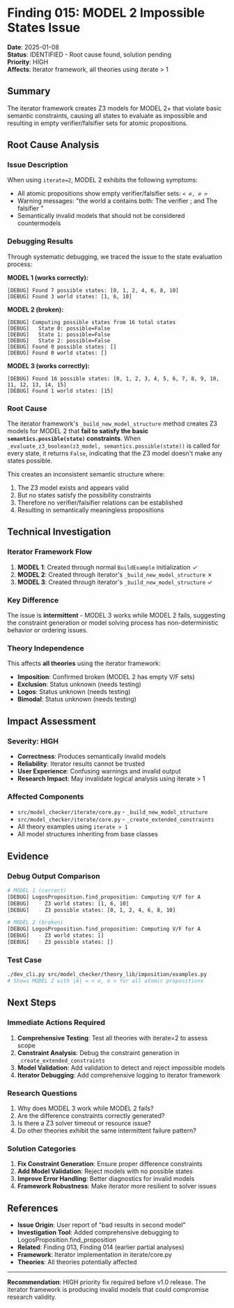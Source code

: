 # Finding 015: MODEL 2 Impossible States Issue

**Date**: 2025-01-08  
**Status**: IDENTIFIED - Root cause found, solution pending  
**Priority**: HIGH  
**Affects**: Iterator framework, all theories using iterate > 1  

## Summary

The iterator framework creates Z3 models for MODEL 2+ that violate basic semantic constraints, causing all states to evaluate as impossible and resulting in empty verifier/falsifier sets for atomic propositions.

## Root Cause Analysis

### Issue Description
When using `iterate=2`, MODEL 2 exhibits the following symptoms:
- All atomic propositions show empty verifier/falsifier sets: `< ∅, ∅ >`
- Warning messages: "the world a contains both: The verifier <unknown-None>; and The falsifier <unknown-None>"
- Semantically invalid models that should not be considered countermodels

### Debugging Results

Through systematic debugging, we traced the issue to the state evaluation process:

**MODEL 1 (works correctly):**
```
[DEBUG] Found 7 possible states: [0, 1, 2, 4, 6, 8, 10]  
[DEBUG] Found 3 world states: [1, 6, 10]
```

**MODEL 2 (broken):**
```
[DEBUG] Computing possible states from 16 total states
[DEBUG]   State 0: possible=False
[DEBUG]   State 1: possible=False  
[DEBUG]   State 2: possible=False
[DEBUG] Found 0 possible states: []
[DEBUG] Found 0 world states: []
```

**MODEL 3 (works correctly):**
```
[DEBUG] Found 16 possible states: [0, 1, 2, 3, 4, 5, 6, 7, 8, 9, 10, 11, 12, 13, 14, 15]
[DEBUG] Found 1 world states: [15]
```

### Root Cause
The iterator framework's `_build_new_model_structure` method creates Z3 models for MODEL 2 that **fail to satisfy the basic `semantics.possible(state)` constraints**. When `_evaluate_z3_boolean(z3_model, semantics.possible(state))` is called for every state, it returns `False`, indicating that the Z3 model doesn't make any states possible.

This creates an inconsistent semantic structure where:
1. The Z3 model exists and appears valid
2. But no states satisfy the possibility constraints  
3. Therefore no verifier/falsifier relations can be established
4. Resulting in semantically meaningless propositions

## Technical Investigation

### Iterator Framework Flow
1. **MODEL 1**: Created through normal `BuildExample` initialization ✓
2. **MODEL 2**: Created through iterator's `_build_new_model_structure` ✗
3. **MODEL 3**: Created through iterator's `_build_new_model_structure` ✓

### Key Difference
The issue is **intermittent** - MODEL 3 works while MODEL 2 fails, suggesting the constraint generation or model solving process has non-deterministic behavior or ordering issues.

### Theory Independence
This affects **all theories** using the iterator framework:
- **Imposition**: Confirmed broken (MODEL 2 has empty V/F sets)
- **Exclusion**: Status unknown (needs testing)
- **Logos**: Status unknown (needs testing)  
- **Bimodal**: Status unknown (needs testing)

## Impact Assessment

### Severity: HIGH
- **Correctness**: Produces semantically invalid models
- **Reliability**: Iterator results cannot be trusted
- **User Experience**: Confusing warnings and invalid output
- **Research Impact**: May invalidate logical analysis using iterate > 1

### Affected Components
- `src/model_checker/iterate/core.py` - `_build_new_model_structure`
- `src/model_checker/iterate/core.py` - `_create_extended_constraints` 
- All theory examples using `iterate > 1`
- All model structures inheriting from base classes

## Evidence

### Debug Output Comparison
```bash
# MODEL 1 (correct)
[DEBUG] LogosProposition.find_proposition: Computing V/F for A
[DEBUG]   - Z3 world states: [1, 6, 10]
[DEBUG]   - Z3 possible states: [0, 1, 2, 4, 6, 8, 10]

# MODEL 2 (broken)  
[DEBUG] LogosProposition.find_proposition: Computing V/F for A
[DEBUG]   - Z3 world states: []
[DEBUG]   - Z3 possible states: []
```

### Test Case
```bash
./dev_cli.py src/model_checker/theory_lib/imposition/examples.py
# Shows MODEL 2 with |A| = < ∅, ∅ > for all atomic propositions
```

## Next Steps

### Immediate Actions Required
1. **Comprehensive Testing**: Test all theories with iterate=2 to assess scope
2. **Constraint Analysis**: Debug the constraint generation in `_create_extended_constraints`
3. **Model Validation**: Add validation to detect and reject impossible models
4. **Iterator Debugging**: Add comprehensive logging to iterator framework

### Research Questions
1. Why does MODEL 3 work while MODEL 2 fails?
2. Are the difference constraints correctly generated?
3. Is there a Z3 solver timeout or resource issue?
4. Do other theories exhibit the same intermittent failure pattern?

### Solution Categories
1. **Fix Constraint Generation**: Ensure proper difference constraints
2. **Add Model Validation**: Reject models with no possible states
3. **Improve Error Handling**: Better diagnostics for invalid models
4. **Framework Robustness**: Make iterator more resilient to solver issues

## References

- **Issue Origin**: User report of "bad results in second model"
- **Investigation Tool**: Added comprehensive debugging to LogosProposition.find_proposition
- **Related**: Finding 013, Finding 014 (earlier partial analyses)
- **Framework**: Iterator implementation in iterate/core.py
- **Theories**: All theories potentially affected

---

**Recommendation**: HIGH priority fix required before v1.0 release. The iterator framework is producing invalid models that could compromise research validity.